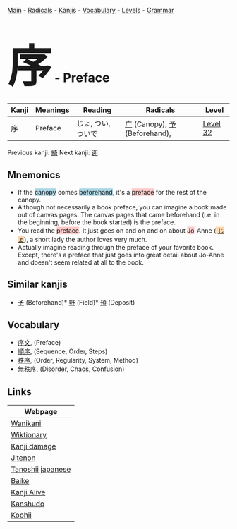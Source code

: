 <style> bigfont {font-size: 100px}</style>
[Main](../index.md) -
[Radicals](../radicals.md) -
[Kanjis](../kanjis.md) -
[Vocabulary](../vocabulary.md) -
[Levels](../levels.md) -
[Grammar](../grammar.md)
# <bigfont> 序</bigfont> - Preface 

| Kanji | Meanings | Reading | Radicals | Level |
| --- | --- | --- | --- | --- |
| 序 | Preface | じょ, つい, ついで | [广](../radicals/广.md) (Canopy), [予](../radicals/予.md) (Beforehand),  | [Level 32](../levels/wk_level32.md) |

Previous kanji: [綺](綺.md) Next kanji: [迎](迎.md) 

## Mnemonics
 * If the <span style="background-color:#ADD8E6"> canopy</span> comes <span style="background-color:#ADD8E6"> beforehand</span>, it's a <span style="background-color:#ffcccb"> preface</span> for the rest of the canopy.
* Although not necessarily a book preface, you can imagine a book made out of canvas pages. The canvas pages that came beforehand (i.e. in the beginning, before the book started) is the preface.
* You read the <span style="background-color:#ffcccb"> preface</span>. It just goes on and on and on about <span style="background-color:#ffcccb"> Jo</span>-Anne (<span style="background-color:#fed8b1"> [じょ](https://jisho.org/search/じょ)</span>), a short lady the author loves very much.
* Actually imagine reading through the preface of your favorite book. Except, there's a preface that just goes into great detail about Jo-Anne and doesn't seem related at all to the book.


## Similar kanjis
 * [予](予.md) (Beforehand)* [野](野.md) (Field)* [預](預.md) (Deposit)


## Vocabulary
 * [序文](../vocabulary/序.md), (Preface)
* [順序](../vocabulary/序.md), (Sequence, Order, Steps)
* [秩序](../vocabulary/序.md), (Order, Regularity, System, Method)
* [無秩序](../vocabulary/序.md), (Disorder, Chaos, Confusion)



## Links 

| Webpage |
| --- |
| [Wanikani          ](https://www.wanikani.com/kanji/序) |
| [Wiktionary        ](https://en.wiktionary.org/wiki/序) |
| [Kanji damage      ](http://www.kanjidamage.com/kanji/search?utf8=✓&q=序) |
| [Jitenon           ](https://jitenon.com/kanji/序) |
| [Tanoshii japanese ](https://www.tanoshiijapanese.com/dictionary/kanji.cfm?k=序) |
| [Baike             ](https://baike.baidu.com/item/序) |
| [Kanji Alive       ](https://app.kanjialive.com/序) |
| [Kanshudo          ](https://www.kanshudo.com/searchmn?q=序) |
| [Koohii            ](https://kanji.koohii.com/study/kanji/序) |
